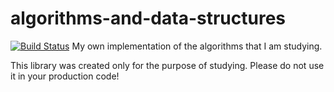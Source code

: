 # algorithms-and-data-structures
[![Build Status](https://travis-ci.org/joisadler/algorithms-and-data-structures.svg?branch=master)](https://travis-ci.org/joisadler/algorithms-and-data-structures)
My own implementation of the algorithms that I am studying.

This library was created only for the purpose of studying. Please do not use it in your production code!
